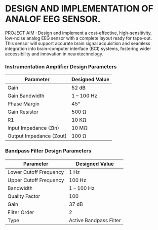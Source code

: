 
# DESIGN AND IMPLEMENTATION OF ANALOF EEG SENSOR. <br>
PROJECT AIM : Design and implement a cost-effective, high-sensitivity, low-noise analog EEG sensor with a complete layout ready for tape-out.<br> 
This sensor will support accurate brain signal acquisition and seamless integration into brain-computer interface (BCI) systems, fostering wider accessibility and innovation in neurotechnology.<br>

### Instrumentation Amplifier Design Parameters

| **Parameter**     | **Designed Value** |
|-------------------|--------------------|
| Gain              | 52 dB              |
| Gain Bandwidth    | 1 – 100 Hz         |
| Phase Margin      | 45°                |
| Gain Resistor     | 500 Ω              |
| R1                | 10 KΩ              |
| Input Impedance (Zin)  | 10 MΩ        |
| Output Impedance (Zout) | 100 Ω       |


### Bandpass Filter Design Parameters

| **Parameter**           | **Designed Value**        |
|-------------------------|---------------------------|
| Lower Cutoff Frequency  | 1 Hz                      |
| Upper Cutoff Frequency  | 100 Hz                    |
| Bandwidth               | 1 – 100 Hz                |
| Quality Factor          | 100                       |
| Gain                    | 37 dB                     |
| Filter Order            | 2                         |
| Type                    | Active Bandpass Filter     |
